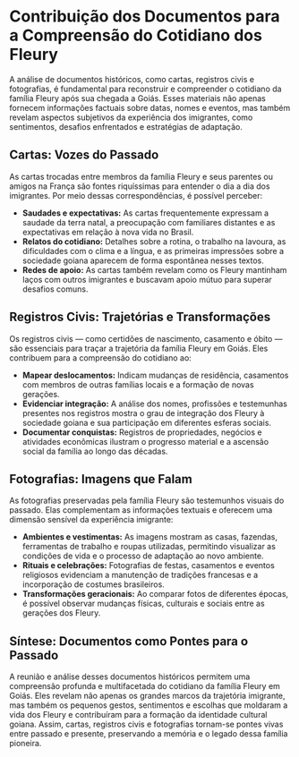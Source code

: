 # Contribuição dos Documentos para a Compreensão do Cotidiano dos Fleury

A análise de documentos históricos, como cartas, registros civis e fotografias, é fundamental para reconstruir e compreender o cotidiano da família Fleury após sua chegada a Goiás. Esses materiais não apenas fornecem informações factuais sobre datas, nomes e eventos, mas também revelam aspectos subjetivos da experiência dos imigrantes, como sentimentos, desafios enfrentados e estratégias de adaptação.

## Cartas: Vozes do Passado

As cartas trocadas entre membros da família Fleury e seus parentes ou amigos na França são fontes riquíssimas para entender o dia a dia dos imigrantes. Por meio dessas correspondências, é possível perceber:

- **Saudades e expectativas:** As cartas frequentemente expressam a saudade da terra natal, a preocupação com familiares distantes e as expectativas em relação à nova vida no Brasil.
- **Relatos do cotidiano:** Detalhes sobre a rotina, o trabalho na lavoura, as dificuldades com o clima e a língua, e as primeiras impressões sobre a sociedade goiana aparecem de forma espontânea nesses textos.
- **Redes de apoio:** As cartas também revelam como os Fleury mantinham laços com outros imigrantes e buscavam apoio mútuo para superar desafios comuns.

## Registros Civis: Trajetórias e Transformações

Os registros civis — como certidões de nascimento, casamento e óbito — são essenciais para traçar a trajetória da família Fleury em Goiás. Eles contribuem para a compreensão do cotidiano ao:

- **Mapear deslocamentos:** Indicam mudanças de residência, casamentos com membros de outras famílias locais e a formação de novas gerações.
- **Evidenciar integração:** A análise dos nomes, profissões e testemunhas presentes nos registros mostra o grau de integração dos Fleury à sociedade goiana e sua participação em diferentes esferas sociais.
- **Documentar conquistas:** Registros de propriedades, negócios e atividades econômicas ilustram o progresso material e a ascensão social da família ao longo das décadas.

## Fotografias: Imagens que Falam

As fotografias preservadas pela família Fleury são testemunhos visuais do passado. Elas complementam as informações textuais e oferecem uma dimensão sensível da experiência imigrante:

- **Ambientes e vestimentas:** As imagens mostram as casas, fazendas, ferramentas de trabalho e roupas utilizadas, permitindo visualizar as condições de vida e o processo de adaptação ao novo ambiente.
- **Rituais e celebrações:** Fotografias de festas, casamentos e eventos religiosos evidenciam a manutenção de tradições francesas e a incorporação de costumes brasileiros.
- **Transformações geracionais:** Ao comparar fotos de diferentes épocas, é possível observar mudanças físicas, culturais e sociais entre as gerações dos Fleury.

## Síntese: Documentos como Pontes para o Passado

A reunião e análise desses documentos históricos permitem uma compreensão profunda e multifacetada do cotidiano da família Fleury em Goiás. Eles revelam não apenas os grandes marcos da trajetória imigrante, mas também os pequenos gestos, sentimentos e escolhas que moldaram a vida dos Fleury e contribuíram para a formação da identidade cultural goiana. Assim, cartas, registros civis e fotografias tornam-se pontes vivas entre passado e presente, preservando a memória e o legado dessa família pioneira.